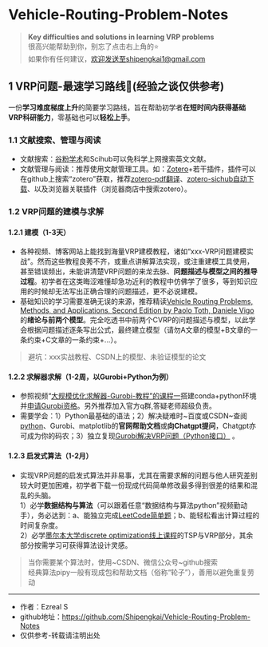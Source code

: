 # Vehicle-Routing-Problem-Notes 
> **Key difficulties and solutions in learning VRP problems**  
> 很高兴能帮助到你，别忘了点击右上角的⭐   
> 如果你有任何建议，欢迎发送至shipengkai1@gmail.com

## 1 VRP问题-最速学习路线:running:(经验之谈仅供参考)   
一份**学习难度梯度上升**的简要学习路线，旨在帮助初学者**在短时间内获得基础VRP科研能力**，零基础也可以**轻松上手**。     
  
### 1.1 文献搜索、管理与阅读
- 文献搜索：[谷粉学术](https://gfsoso.99lb.net/scholar.html)和Scihub可以免科学上网搜索英文文献。  
- 文献管理与阅读：推荐使用文献管理工具。如：[Zotero](https://www.zotero.org)+若干插件，插件可以在github上搜索“zotero”获取，推荐[zotero-pdf翻译](https://github.com/windingwind/zotero-pdf-translate)、[zotero-sichub自动下载](https://github.com/ethanwillis/zotero-scihub)、以及浏览器关联插件（浏览器商店中搜索zotero）。   

### 1.2 VRP问题的建模与求解
#### 1.2.1 建模（1-3天）
- 各种视频、博客网站上能找到海量VRP建模教程，诸如“xxx-VRP问题建模实战”。然而这些教程良莠不齐，或重点讲解算法实现，或注重建模工具使用，甚至错误频出，未能讲清楚VRP问题的来龙去脉、**问题描述与模型之间的推导过程**。初学者在这类晦涩难懂却急功近利的教程中仿佛学了很多，等到知识应用的时候却无法写出正确合理的问题描述，更不必说建模。    
- 基础知识的学习需要准确无误的来源，推荐精读[Vehicle Routing Problems, Methods, and Applications, Second Edition by Paolo Toth, Daniele Vigo](https://librarygenesis.pro)的**绪论与前两个模型**。完全吃透书中前两个CVRP的问题描述与模型，以此学会根据问题描述逐条写出公式，最终建立模型（请勿A文章的模型+B文章的一条约束+C文章的一条约束+...）。    
>避坑：xxx实战教程、CSDN上的模型、未验证模型的论文    
#### 1.2.2 求解器求解（1-2周，以Gurobi+Python为例）
- 参照视频“[大规模优化求解器-Gurobi-教程”的课程一](https://www.bilibili.com/video/BV1jt411b73m)搭建conda+python环境并[申请Gurobi资格](http://www.gurobi.cn/NewsView1.Asp?id=4)。另外推荐加入官方q群,答疑老师超级负责。  
- 需要学会：1）Python最基础的语法；2）解决疑难时~百度或CSDN~查阅[python](https://docs.python.org/zh-cn/3/)、Gurobi、matplotlib的**官网帮助文档**或**向Chatgpt提问**，Chatgpt亦可成为你的码农；3）独立复现[Gurobi解决VRP问题（Python接口）](https://www.bilibili.com/video/BV1wU4y1W7jD)  。
#### 1.2.3 启发式算法（1-2月）
- 实现VRP问题的启发式算法并非易事，尤其在需要求解的问题与他人研究差别较大时更加困难，初学者下载一份现成代码简单修改最多得到很差的结果和混乱的头脑。  
1）必学**数据结构与算法**（可以跟着任意“数据结构与算法python”视频勤动手），务必达到：a、能独立完成[LeetCode简单题](https://leetcode.cn/problemset/all/?difficulty=EASY&page=1)；b、能轻松看出计算过程的时间复杂度。   
2）必学[墨尔本大学discrete optimization线上课程](https://www.bilibili.com/video/BV1z84y1h7M1)的TSP与VRP部分，其余部分按需学习可获得算法设计灵感。   
> 当你需要某个算法时，使用~CSDN、微信公众号~github搜索  
> 经典算法pipy一般有现成包和帮助文档（俗称“轮子”），善用以避免重复劳动  

      
******
- 作者：Ezreal S
- github地址：https://github.com/Shipengkai/Vehicle-Routing-Problem-Notes
- 仅供参考-转载请注明出处
